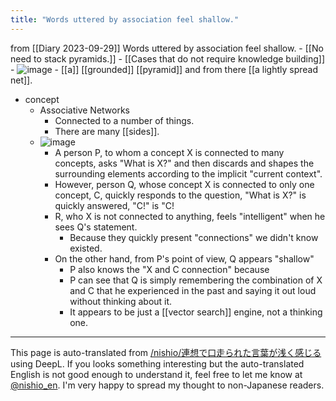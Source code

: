 ```yaml
---
title: "Words uttered by association feel shallow."
---
```


from  [[Diary 2023-09-29]]
Words uttered by association feel shallow.
    - [[No need to stack pyramids.]]
        - [[Cases that do not require knowledge building]]
        - ![image](https://gyazo.com/b40a7d0a24f7d60b6626d3e36247cbcc/thumb/1000)
        - [[a]] [[grounded]] [[pyramid]] and from there [[a lightly spread net]].

- concept
    - Associative Networks
        - Connected to a number of things.
        - There are many [[sides]].
    - ![image](https://gyazo.com/b9fe7af7799d7c1d3d1621390f045fac/thumb/1000)
        - A person P, to whom a concept X is connected to many concepts, asks "What is X?" and then discards and shapes the surrounding elements according to the implicit "current context".
        - However, person Q, whose concept X is connected to only one concept, C, quickly responds to the question, "What is X?" is quickly answered, "C!" is "C!
        - R, who X is not connected to anything, feels "intelligent" when he sees Q's statement.
            - Because they quickly present "connections" we didn't know existed.
        - On the other hand, from P's point of view, Q appears "shallow"
            - P also knows the "X and C connection" because
            - P can see that Q is simply remembering the combination of X and C that he experienced in the past and saying it out loud without thinking about it.
            - It appears to be just a [[vector search]] engine, not a thinking one.


---
This page is auto-translated from [/nishio/連想で口走られた言葉が浅く感じる](https://scrapbox.io/nishio/連想で口走られた言葉が浅く感じる) using DeepL. If you looks something interesting but the auto-translated English is not good enough to understand it, feel free to let me know at [@nishio_en](https://twitter.com/nishio_en). I'm very happy to spread my thought to non-Japanese readers.